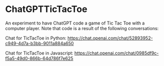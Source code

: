 # ChatGPTTicTacToe
An experiment to have ChatGPT code a game of Tic Tac Toe with a computer player.  Note that code is a result of the following conversations:

Chat for TicTacToe in Python: https://chat.openai.com/chat/52893952-c949-4d7a-b3bb-9011a884a650

Chat for TicTacToe in Javascript: https://chat.openai.com/chat/0985df9c-f5a5-49d0-866b-64d786f7e625
